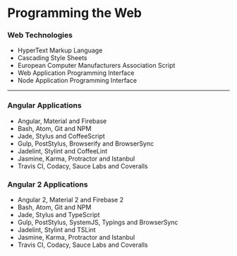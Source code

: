 # Programming the Web

### Web Technologies
* HyperText Markup Language
* Cascading Style Sheets
* European Computer Manufacturers Association Script
* Web Application Programming Interface
* Node Application Programming Interface

***

### Angular Applications
* Angular, Material and Firebase
* Bash, Atom, Git and NPM
* Jade, Stylus and CoffeeScript
* Gulp, PostStylus, Browserify and BrowserSync
* Jadelint, Stylint and CoffeeLint
* Jasmine, Karma, Protractor and Istanbul
* Travis CI, Codacy, Sauce Labs and Coveralls

### Angular 2 Applications
* Angular 2, Material 2 and Firebase 2
* Bash, Atom, Git and NPM
* Jade, Stylus and TypeScript
* Gulp, PostStylus, SystemJS, Typings and BrowserSync
* Jadelint, Stylint and TSLint
* Jasmine, Karma, Protractor and Istanbul
* Travis CI, Codacy, Sauce Labs and Coveralls
